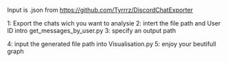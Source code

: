 Input is .json from https://github.com/Tyrrrz/DiscordChatExporter

1: Export the chats wich you want to analysie
2: intert the file path and User ID intro get_messages_by_user.py
3: specify an output path

4: input the generated file path into Visualisation.py
5: enjoy your beutifull graph
